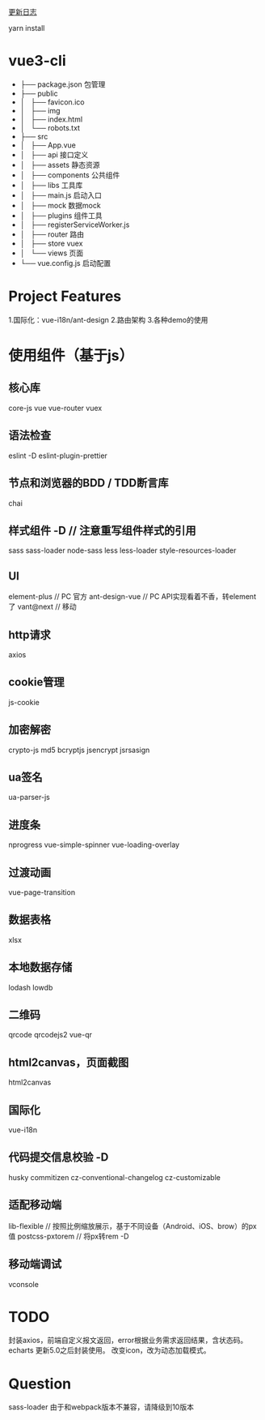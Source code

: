 [更新日志](./Version.md)

yarn install

# vue3-cli
- ├── package.json 包管理
- ├── public
- │   ├── favicon.ico
- │   ├── img
- │   ├── index.html
- │   └── robots.txt
- ├── src
- │   ├── App.vue
- │   ├── api 接口定义
- │   ├── assets 静态资源
- │   ├── components 公共组件
- │   ├── libs 工具库
- │   ├── main.js 启动入口
- │   ├── mock 数据mock
- │   ├── plugins 组件工具
- │   ├── registerServiceWorker.js
- │   ├── router 路由
- │   ├── store vuex
- │   └── views 页面
- └── vue.config.js 启动配置

# Project Features
1.国际化：vue-i18n/ant-design
2.路由架构
3.各种demo的使用

# 使用组件（基于js）
## 核心库
core-js
vue
vue-router
vuex

## 语法检查
eslint -D
eslint-plugin-prettier

## 节点和浏览器的BDD / TDD断言库
chai

## 样式组件 -D // 注意重写组件样式的引用
sass sass-loader node-sass
less less-loader style-resources-loader

## UI
element-plus // PC 官方
ant-design-vue // PC API实现看着不香，转element了
vant@next // 移动

## http请求
axios

## cookie管理
js-cookie

## 加密解密
crypto-js
md5
bcryptjs
jsencrypt
jsrsasign

## ua签名
ua-parser-js

## 进度条
nprogress
vue-simple-spinner
vue-loading-overlay

## 过渡动画
vue-page-transition

## 数据表格
xlsx

## 本地数据存储
lodash
lowdb

## 二维码
qrcode
qrcodejs2
vue-qr

## html2canvas，页面截图
html2canvas

## 国际化
vue-i18n

## 代码提交信息校验 -D
husky
commitizen
cz-conventional-changelog
cz-customizable


## 适配移动端
lib-flexible // 按照比例缩放展示，基于不同设备（Android、iOS、brow）的px值
postcss-pxtorem // 将px转rem -D

## 移动端调试
vconsole

# TODO
封装axios，前端自定义报文返回，error根据业务需求返回结果，含状态码。
echarts 更新5.0之后封装使用。
改变icon，改为动态加载模式。

# Question
sass-loader 由于和webpack版本不兼容，请降级到10版本
